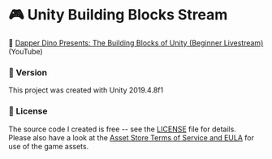 # :video_game: Unity Building Blocks Stream

:link: [Dapper Dino Presents: The Building Blocks of Unity (Beginner Livestream)](https://www.youtube.com/watch?v=Ip6ZaNisyTE) (YouTube)

### :memo: Version

This project was created with Unity 2019.4.8f1

### :page_with_curl: License

The source code I created is free -- see the [LICENSE](LICENSE) file for details.  
Please also have a look at the [Asset Store Terms of Service and EULA](https://unity3d.com/legal/as_terms) for use of the game assets.
